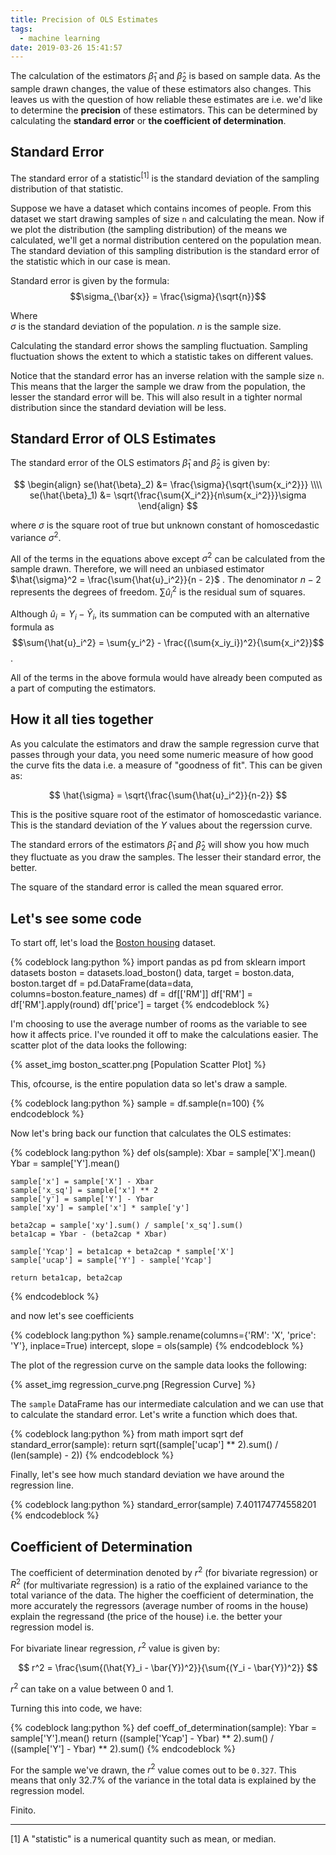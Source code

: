 ```yaml
---
title: Precision of OLS Estimates
tags:
  - machine learning
date: 2019-03-26 15:41:57
---
```



The calculation of the estimators $\hat{\beta}_1$ and $\hat{\beta}_2$ is based on sample data. As the sample drawn changes, the value of these estimators also changes. This leaves us with the question of how reliable these estimates are i.e. we'd like to determine the **precision** of these estimators. This can be determined by calculating the **standard error** or **the coefficient of determination**.  

## Standard Error  

The standard error of a statistic<sup>[1]</sup> is the standard deviation of the sampling distribution of that statistic.   

Suppose we have a dataset which contains incomes of people. From this dataset we start drawing samples of size `n` and calculating the mean. Now if we plot the distribution (the sampling distribution)  of the means we calculated, we'll get a normal distribution centered on the population mean. The standard deviation of this sampling distribution is the standard error of the statistic which in our case is mean. 

Standard error is given by the formula: $$\sigma_{\bar{x}} = \frac{\sigma}{\sqrt{n}}$$ 

Where   
$\sigma$ is the standard deviation of the population. 
$n$ is the sample size.

Calculating the standard error shows the sampling fluctuation. Sampling fluctuation shows the extent to which a statistic takes on different values.  

Notice that the standard error has an inverse relation with the sample size `n`. This means that the larger the sample we draw from the population, the lesser the standard error will be. This will also result in a tighter normal distribution since the standard deviation will be less.  

## Standard Error of OLS Estimates  

The standard error of the OLS estimators $\hat{\beta}_1$ and $\hat{\beta}_2$ is given by: 

$$
\begin{align}
se(\hat{\beta}_2) &= \frac{\sigma}{\sqrt{\sum{x_i^2}}} \\\\ 
se(\hat{\beta}_1) &= \sqrt{\frac{\sum{X_i^2}}{n\sum{x_i^2}}}\sigma
\end{align}
$$

where $\sigma$ is the square root of true but unknown constant of homoscedastic variance $\sigma^2$.  

All of the terms in the equations above except $\sigma^2$ can be calculated from the sample drawn. Therefore, we will need an unbiased estimator $\hat{\sigma}^2 = \frac{\sum{\hat{u}_i^2}}{n - 2}$ . The denominator $n-2$ represents the degrees of freedom. $\sum{\hat{u}_i^2}$ is the residual sum of squares. 

Although $\hat{u}_i = Y_i - \hat{Y}_i$, its summation can be computed with an alternative formula as $$\sum{\hat{u}_i^2} = \sum{y_i^2} - \frac{(\sum{x_iy_i})^2}{\sum{x_i^2}}$$.   

All of the terms in the above formula would have already been computed as a part of computing the estimators.  

## How it all ties together  

As you calculate the estimators and draw the sample regression curve that passes through your data, you need some numeric measure of how good the curve fits the data i.e. a measure of "goodness of fit". This can be given as:   

$$ \hat{\sigma} = \sqrt{\frac{\sum{\hat{u}_i^2}}{n-2}}  $$  

This is the positive square root of the estimator of homoscedastic variance. This is the standard deviation of the $Y$ values about the regerssion curve.  

The standard errors of the estimators $\hat{\beta}_1$ and $\hat{\beta}_2$ will show you how much they fluctuate as you draw the samples. The lesser their standard error, the better. 

The square of the standard error is called the mean squared error.

## Let's see some code  

To start off, let's load the [Boston housing](https://www.cs.toronto.edu/~delve/data/boston/bostonDetail.html) dataset.

{% codeblock lang:python %}
import pandas as pd
from sklearn import datasets
boston = datasets.load_boston()
data, target = boston.data, boston.target
df = pd.DataFrame(data=data, columns=boston.feature_names)
df = df[['RM']]
df['RM'] = df['RM'].apply(round)
df['price'] = target 
{% endcodeblock %}

I'm choosing to use the average number of rooms as the variable to see how it affects price. I've rounded it off to make the calculations easier. The scatter plot of the data looks the following:  

{% asset_img boston_scatter.png [Population Scatter Plot] %}

This, ofcourse, is the entire population data so let's draw a sample.  

{% codeblock lang:python %}
sample = df.sample(n=100)
{% endcodeblock %}

Now let's bring back our function that calculates the OLS estimates:  

{% codeblock lang:python %}
def ols(sample):
    Xbar = sample['X'].mean()
    Ybar = sample['Y'].mean()

    sample['x'] = sample['X'] - Xbar
    sample['x_sq'] = sample['x'] ** 2
    sample['y'] = sample['Y'] - Ybar
    sample['xy'] = sample['x'] * sample['y']

    beta2cap = sample['xy'].sum() / sample['x_sq'].sum()
    beta1cap = Ybar - (beta2cap * Xbar)

    sample['Ycap'] = beta1cap + beta2cap * sample['X']
    sample['ucap'] = sample['Y'] - sample['Ycap']

    return beta1cap, beta2cap
{% endcodeblock %}

and now let's see coefficients

{% codeblock lang:python %}
sample.rename(columns={'RM': 'X', 'price': 'Y'}, inplace=True)
intercept, slope = ols(sample)
{% endcodeblock %} 

The plot of the regression curve on the sample data looks the following:  

{% asset_img regression_curve.png [Regression Curve] %}

The `sample` DataFrame has our intermediate calculation and we can use that to calculate the standard error. Let's write a function which does that.  

{% codeblock lang:python %}
from math import sqrt
def standard_error(sample):
    return sqrt((sample['ucap'] ** 2).sum() / (len(sample) - 2))
{% endcodeblock %}

Finally, let's see how much standard deviation we have around the regression line.  

{% codeblock lang:python %}
standard_error(sample)
7.401174774558201
{% endcodeblock %}

## Coefficient of Determination  

The coefficient of determination denoted by $r^2$ (for bivariate regression) or $R^2$ (for multivariate regression) is a ratio of the explained variance to the total variance of the data. The higher the coefficient of determination, the more accurately the regressors (average number of rooms in the house) explain the regressand (the price of the house) i.e. the better your regression model is. 

For bivariate linear regression, $r^2$ value is given by:  

$$ 
r^2 = \frac{\sum{(\hat{Y}_i - \bar{Y})^2}}{\sum{(Y_i - \bar{Y})^2}}
$$ 

$r^2$ can take on a value between 0 and 1.

Turning this into code, we have:  

{% codeblock lang:python %}
def coeff_of_determination(sample):
    Ybar = sample['Y'].mean()
    return ((sample['Ycap'] - Ybar) ** 2).sum() / ((sample['Y'] - Ybar) ** 2).sum()
{% endcodeblock %}

For the sample we've drawn, the $r^2$ value comes out to be `0.327`. This means that only 32.7% of the variance in the total data is explained by the regression model.

Finito.

<hr /> 

[1] A "statistic" is a numerical quantity such as mean, or median. 

